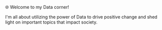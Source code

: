 🌐 Welcome to my Data corner!

I'm all about utilizing the power of Data to drive positive change and shed light on important topics that impact society.
